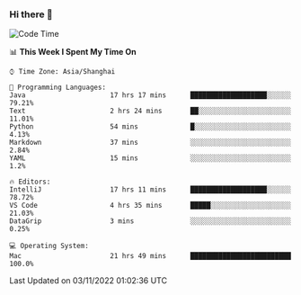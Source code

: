 ### Hi there 👋


<!--START_SECTION:waka-->
![Code Time](http://img.shields.io/badge/Code%20Time-864%20hrs%2057%20mins-blue)

📊 **This Week I Spent My Time On** 

```text
⌚︎ Time Zone: Asia/Shanghai

💬 Programming Languages: 
Java                     17 hrs 17 mins      ███████████████████░░░░░░   79.21% 
Text                     2 hrs 24 mins       ██░░░░░░░░░░░░░░░░░░░░░░░   11.01% 
Python                   54 mins             █░░░░░░░░░░░░░░░░░░░░░░░░   4.13% 
Markdown                 37 mins             ░░░░░░░░░░░░░░░░░░░░░░░░░   2.84% 
YAML                     15 mins             ░░░░░░░░░░░░░░░░░░░░░░░░░   1.2%

🔥 Editors: 
IntelliJ                 17 hrs 11 mins      ███████████████████░░░░░░   78.72% 
VS Code                  4 hrs 35 mins       █████░░░░░░░░░░░░░░░░░░░░   21.03% 
DataGrip                 3 mins              ░░░░░░░░░░░░░░░░░░░░░░░░░   0.25%

💻 Operating System: 
Mac                      21 hrs 49 mins      █████████████████████████   100.0%

```


 Last Updated on 03/11/2022 01:02:36 UTC
<!--END_SECTION:waka-->

<!--
**SillyPasty/SillyPasty** is a ✨ _special_ ✨ repository because its `README.md` (this file) appears on your GitHub profile.

Here are some ideas to get you started:

- 🔭 I’m currently working on ...
- 🌱 I’m currently learning ...
- 👯 I’m looking to collaborate on ...
- 🤔 I’m looking for help with ...
- 💬 Ask me about ...
- 📫 How to reach me: ...
- 😄 Pronouns: ...
- ⚡ Fun fact: ...
-->


